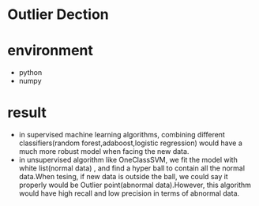 # Outlier Dection

# environment
- python
- numpy

# result
- in supervised machine learning algorithms, combining different classifiers(random forest,adaboost,logistic regression) would have a much more robust model when facing the new data.
- in unsupervised algorithm like OneClassSVM, we fit the model with white list(normal data) , and find a hyper ball to contain all the normal data.When tesing, if new data is outside the ball, we could say it properly would be Outlier point(abnormal data).However, this algorithm would have high recall and low precision in terms of abnormal data.
